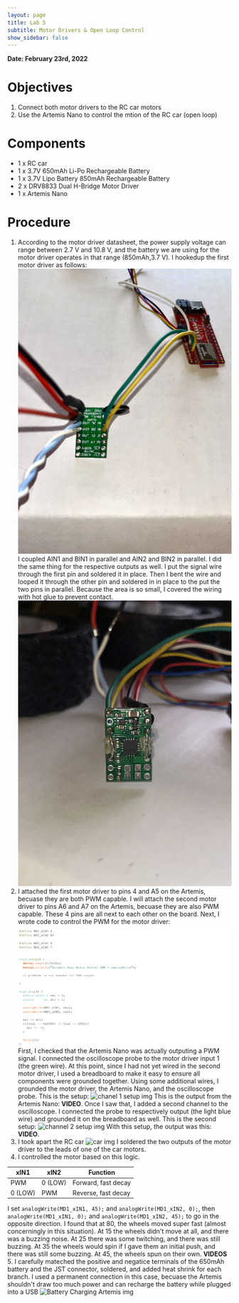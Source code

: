 ```yaml
---
layout: page
title: Lab 5
subtitle: Motor Drivers & Open Loop Control
show_sidebar: false
---
```


**Date: February 23rd, 2022**

# Objectives
1. Connect both motor drivers to the RC car motors
2. Use the Artemis Nano to control the mtion of the RC car (open loop)

# Components
- 1 x RC car
- 1 x 3.7V 650mAh Li-Po Rechargeable Battery
- 1 x 3.7V Lipo Battery 850mAh Rechargeable Battery
- 2 x DRV8833 Dual H-Bridge Motor Driver 
- 1 x Artemis Nano

# Procedure
1. According to the motor driver datasheet, the power supply voltage can range between 2.7 V and 10.8 V, and the battery we are using for the motor driver operates in that range (850mAh,3.7 V). I hookedup the first motor driver as follows: ![Motor Driver wiring img](img/lab5/motor_driver_1.jpg) I coupled AIN1 and BIN1 in parallel and AIN2 and BIN2 in parallel. I did the same thing for the respective outputs as well. I put the signal wire through the first pin and soldered it in place. Then I bent the wire and looped it through the other pin and soldered in in place to the put the two pins in parallel. Because the area is so small, I covered the wiring with hot glue to prevent contact. ![Motor Driver Back img](img/lab5/motor_driver_back.JPG) 
2. I attached the first motor driver to pins 4 and A5 on the Artemis, becuase they are both PWM capable. I will attach the second motor driver to pins A6 and A7 on the Artemis, becuase they are also PWM capable. These 4 pins are all next to each other on the board. Next, I wrote code to control the PWM for the motor driver: ![PWM code img](img/lab5/Rising_Falling_PWM_code_IMG.png) First, I checked that the Artemis Nano was actually outputing a PWM signal. I connected the oscilloscope probe to the motor driver input 1 (the green wire). At this point, since I had not yet wired in the second motor driver, I used a breadboard to make it easy to ensure all components were grounded together. Using some additional wires, I grounded the motor driver, the Artemis Nano, and the oscilloscope probe. This is the setup: ![chanel 1 setup img](img/lab5/chanel1_PWM.JPG) This is the output from the Artemis Nano: **VIDEO**. Once I saw that, I added a second channel to the oscilloscope. I connected the probe to respectively output (the light blue wire) and grounded it on the breadboard as well. This is the second setup: ![channel 2 setup img](img/lab5/chanel2_motor_driver_output.JPG) With this setup, the output was this: **VIDEO**.
3. I took apart the RC car ![car img](img/lab5/gutted_robot.JPG) I soldered the two outputs of the motor driver to the leads of one of the car motors.
4. I controlled the motor based on this logic.

  | xIN1    | xIN2    | Function            |
  |---------|---------|---------------------|
  | PWM     | 0 (LOW) | Forward, fast decay |
  | 0 (LOW) | PWM     | Reverse, fast decay |
I set ```analogWrite(MD1_xIN1, 45);``` and ```analogWrite(MD1_xIN2, 0);```, then ```analogWrite(MD1_xIN1, 0);``` and ```analogWrite(MD1_xIN2, 45);``` to go in the opposite direction. I found that at 80, the wheels moved super fast (almost concerningly in this situation). At 15 the wheels didn't move at all, and there was a buzzing noise. At 25 there was some twitching, and there was still buzzing. At 35 the wheels would spin if I gave them an initial push, and there was still some buzzing. At 45, the wheels spun on their own. **VIDEOS**
5. I carefully mateched the positive and negatice terminals of the 650mAh battery and the JST connector, soldered, and added heat shrink for each branch. I used a permanent connection in this case, becuase the Artemis shouldn't draw too much power and can recharge the battery while plugged into a USB ![Battery Charging Artemis img](img/lab5/artemis_bat_charging.JPG)

